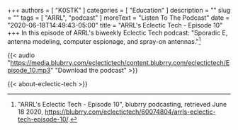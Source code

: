 +++
authors = [ "K0STK" ]
categories = [ "Education" ]
description = ""
slug = ""
tags = [ "ARRL", "podcast" ]
moreText = "Listen To The Podcast"
date = "2020-06-18T14:49:43-05:00"
title = "ARRL's Eclectic Tech - Episode 10"
+++
In this episode of ARRL's biweekly Eclectic Tech podcast: "Sporadic E, antenna modeling, computer espionage, and spray-on antennas."[^1]

[^1]: "ARRL's Eclectic Tech - Episode 10", blubrry podcasting, retrieved June 18 2020, https://blubrry.com/eclectictech/60074804/arrls-eclectic-tech-episode-10/.

<!--more-->

{{< audio "https://media.blubrry.com/eclectictech/content.blubrry.com/eclectictech/Episode_10.mp3" "Download the podcast" >}}

{{< about-eclectic-tech >}}
